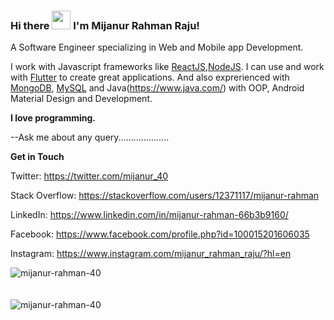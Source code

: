 ### Hi there <img src="https://raw.githubusercontent.com/MartinHeinz/MartinHeinz/master/wave.gif" width="30px"/> I'm Mijanur Rahman Raju!

A Software Engineer specializing in Web and Mobile app Development.

I work with Javascript frameworks like [ReactJS](https://reactjs.org/),[NodeJS](https://expressjs.com/). I can use and work with [Flutter](https://flutter.dev/) to create great applications. And also exprerienced with [MongoDB](https://www.mongodb.com/), [MySQL](https://www.mysql.com/) and Java(https://www.java.com/) with OOP, Android Material Design and Development.


**I love programming.** 

--Ask me about any query....................

**Get in Touch**

Twitter: https://twitter.com/mijanur_40

Stack Overflow: https://stackoverflow.com/users/12371117/mijanur-rahman

LinkedIn: https://www.linkedin.com/in/mijanur-rahman-66b3b9160/

Facebook: https://www.facebook.com/profile.php?id=100015201606035

Instagram: https://www.instagram.com/mijanur_rahman_raju/?hl=en

<div><img align="center" src="https://github-readme-stats.vercel.app/api/top-langs/?username=mijanur-rahman-40&layout=compact&hide=html" alt="mijanur-rahman-40" /></div>
<br />
<br />
<div><img align="center" src="https://github-readme-stats.vercel.app/api?username=mijanur-rahman-40&show_icons=true" alt="mijanur-rahman-40" /></div>

<!--
**mijanur-rahman-40/mijanur-rahman-40** is a ✨ _special_ ✨ repository because its `README.md` (this file) appears on your GitHub profile.

Here are some ideas to get you started:

- 🔭 I’m currently working on ...
- 🌱 I’m currently learning ...
- 👯 I’m looking to collaborate on ...
- 🤔 I’m looking for help with ...
- 💬 Ask me about ...
- 📫 How to reach me: ...
- 😄 Pronouns: ...
- ⚡ Fun fact: ...
-->
